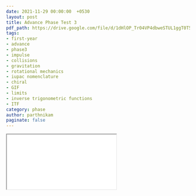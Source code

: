 ```yaml
---
date: 2021-11-29 00:00:00  +0530
layout: post
title: Advance Phase Test 3
pdf_path: https://drive.google.com/file/d/1dHlOP_Tr04VP4dbweSTUL1ggT0T526Qj/preview?usp=drive_link
tags: 
- first-year
- advance
- phase3
- impulse
- collisions
- gravitation
- rotational mechanics
- iupac nomenclature
- chiral 
- GIF
- limits
- inverse trigonometric functions
- ITF
category: phase
author: parthnikam
paginate: false
---
```


<iframe class="embed-pdf" src="{{ page.pdf_path }}#toolbar=0" seamless="seamless" scrolling="no" style="overflow:hidden"></iframe>
